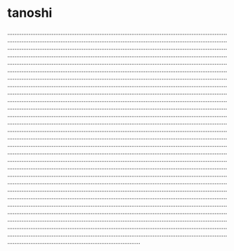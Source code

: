 # tanoshi

...........................................................................................................................................................................................................................................................................................................................................................................................................................................................................................................................................................................................................................................................................................................................................................................................................................................................................................................................................................................................................................................................................................................................................................................................................................................................................................................................................................................................................................................................................................................................................................................................................................................................................................................................................................................................................................................................................................................................................................................................................................................................................................................................................................................................................................................................................................................................................................................................................................................................................................................................................................................................................................................................................................................................................................................................................................................................................................................................................................................................................................................................................................................................................................................................................................................................................................................................................................................................................................................................................................................................................................................................................................................................................................